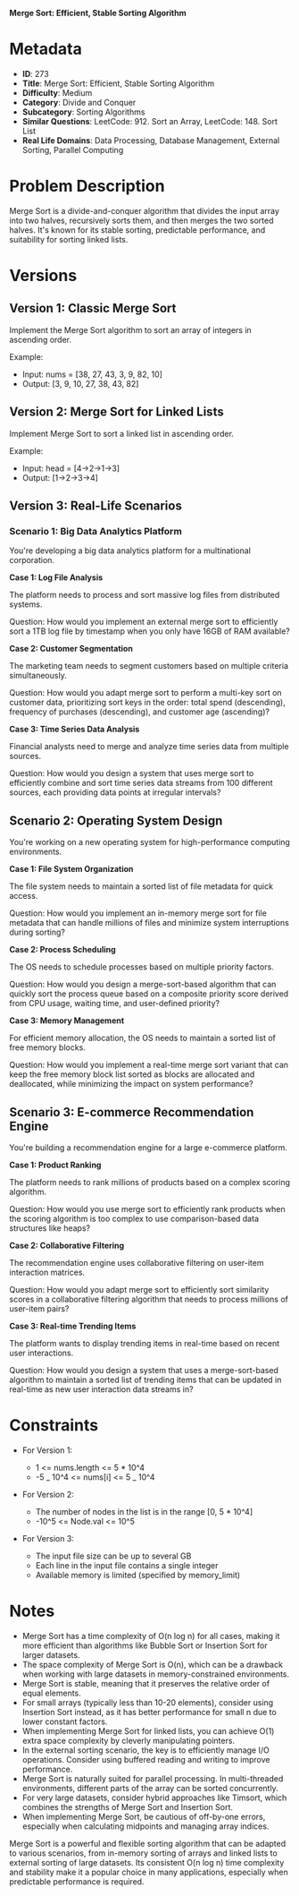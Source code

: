**Merge Sort: Efficient, Stable Sorting Algorithm**

# Metadata

- **ID**: 273
- **Title**: Merge Sort: Efficient, Stable Sorting Algorithm
- **Difficulty**: Medium
- **Category**: Divide and Conquer
- **Subcategory**: Sorting Algorithms
- **Similar Questions**: LeetCode: 912. Sort an Array, LeetCode: 148. Sort List
- **Real Life Domains**: Data Processing, Database Management, External Sorting, Parallel Computing

# Problem Description

Merge Sort is a divide-and-conquer algorithm that divides the input array into two halves, recursively sorts them, and then merges the two sorted halves. It's known for its stable sorting, predictable performance, and suitability for sorting linked lists.

# Versions

## Version 1: Classic Merge Sort

Implement the Merge Sort algorithm to sort an array of integers in ascending order.

Example:

- Input: nums = [38, 27, 43, 3, 9, 82, 10]
- Output: [3, 9, 10, 27, 38, 43, 82]

## Version 2: Merge Sort for Linked Lists

Implement Merge Sort to sort a linked list in ascending order.

Example:

- Input: head = [4->2->1->3]
- Output: [1->2->3->4]

## Version 3: Real-Life Scenarios

### Scenario 1: Big Data Analytics Platform

You're developing a big data analytics platform for a multinational corporation.

**Case 1: Log File Analysis**

The platform needs to process and sort massive log files from distributed systems.

Question: How would you implement an external merge sort to efficiently sort a 1TB log file by timestamp when you only have 16GB of RAM available?

**Case 2: Customer Segmentation**

The marketing team needs to segment customers based on multiple criteria simultaneously.

Question: How would you adapt merge sort to perform a multi-key sort on customer data, prioritizing sort keys in the order: total spend (descending), frequency of purchases (descending), and customer age (ascending)?

**Case 3: Time Series Data Analysis**

Financial analysts need to merge and analyze time series data from multiple sources.

Question: How would you design a system that uses merge sort to efficiently combine and sort time series data streams from 100 different sources, each providing data points at irregular intervals?

## Scenario 2: Operating System Design

You're working on a new operating system for high-performance computing environments.

**Case 1: File System Organization**

The file system needs to maintain a sorted list of file metadata for quick access.

Question: How would you implement an in-memory merge sort for file metadata that can handle millions of files and minimize system interruptions during sorting?

**Case 2: Process Scheduling**

The OS needs to schedule processes based on multiple priority factors.

Question: How would you design a merge-sort-based algorithm that can quickly sort the process queue based on a composite priority score derived from CPU usage, waiting time, and user-defined priority?

**Case 3: Memory Management**

For efficient memory allocation, the OS needs to maintain a sorted list of free memory blocks.

Question: How would you implement a real-time merge sort variant that can keep the free memory block list sorted as blocks are allocated and deallocated, while minimizing the impact on system performance?

## Scenario 3: E-commerce Recommendation Engine

You're building a recommendation engine for a large e-commerce platform.

**Case 1: Product Ranking**

The platform needs to rank millions of products based on a complex scoring algorithm.

Question: How would you use merge sort to efficiently rank products when the scoring algorithm is too complex to use comparison-based data structures like heaps?

**Case 2: Collaborative Filtering**

The recommendation engine uses collaborative filtering on user-item interaction matrices.

Question: How would you adapt merge sort to efficiently sort similarity scores in a collaborative filtering algorithm that needs to process millions of user-item pairs?

**Case 3: Real-time Trending Items**

The platform wants to display trending items in real-time based on recent user interactions.

Question: How would you design a system that uses a merge-sort-based algorithm to maintain a sorted list of trending items that can be updated in real-time as new user interaction data streams in?

# Constraints

- For Version 1:

  - 1 <= nums.length <= 5 \* 10^4
  - -5 _ 10^4 <= nums[i] <= 5 _ 10^4

- For Version 2:

  - The number of nodes in the list is in the range [0, 5 * 10^4]
  - -10^5 <= Node.val <= 10^5

- For Version 3:
  - The input file size can be up to several GB
  - Each line in the input file contains a single integer
  - Available memory is limited (specified by memory_limit)

# Notes

- Merge Sort has a time complexity of O(n log n) for all cases, making it more efficient than algorithms like Bubble Sort or Insertion Sort for larger datasets.
- The space complexity of Merge Sort is O(n), which can be a drawback when working with large datasets in memory-constrained environments.
- Merge Sort is stable, meaning that it preserves the relative order of equal elements.
- For small arrays (typically less than 10-20 elements), consider using Insertion Sort instead, as it has better performance for small n due to lower constant factors.
- When implementing Merge Sort for linked lists, you can achieve O(1) extra space complexity by cleverly manipulating pointers.
- In the external sorting scenario, the key is to efficiently manage I/O operations. Consider using buffered reading and writing to improve performance.
- Merge Sort is naturally suited for parallel processing. In multi-threaded environments, different parts of the array can be sorted concurrently.
- For very large datasets, consider hybrid approaches like Timsort, which combines the strengths of Merge Sort and Insertion Sort.
- When implementing Merge Sort, be cautious of off-by-one errors, especially when calculating midpoints and managing array indices.

Merge Sort is a powerful and flexible sorting algorithm that can be adapted to various scenarios, from in-memory sorting of arrays and linked lists to external sorting of large datasets. Its consistent O(n log n) time complexity and stability make it a popular choice in many applications, especially when predictable performance is required.

